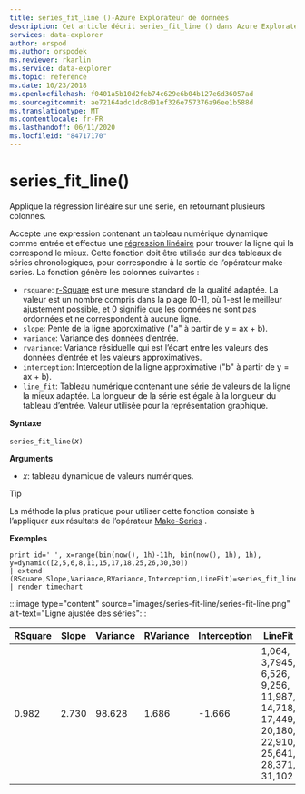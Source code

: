 ```yaml
---
title: series_fit_line ()-Azure Explorateur de données
description: Cet article décrit series_fit_line () dans Azure Explorateur de données.
services: data-explorer
author: orspod
ms.author: orspodek
ms.reviewer: rkarlin
ms.service: data-explorer
ms.topic: reference
ms.date: 10/23/2018
ms.openlocfilehash: f0401a5b10d2feb74c629e6b04b127e6d36057ad
ms.sourcegitcommit: ae72164adc1dc8d91ef326e757376a96ee1b588d
ms.translationtype: MT
ms.contentlocale: fr-FR
ms.lasthandoff: 06/11/2020
ms.locfileid: "84717170"
---
```

# <a name="series_fit_line"></a>series_fit_line()

Applique la régression linéaire sur une série, en retournant plusieurs colonnes.  

Accepte une expression contenant un tableau numérique dynamique comme entrée et effectue une [régression linéaire](https://en.wikipedia.org/wiki/Line_fitting) pour trouver la ligne qui la correspond le mieux. Cette fonction doit être utilisée sur des tableaux de séries chronologiques, pour correspondre à la sortie de l’opérateur make-series. La fonction génère les colonnes suivantes :
* `rsquare`: [r-Square](https://en.wikipedia.org/wiki/Coefficient_of_determination) est une mesure standard de la qualité adaptée. La valeur est un nombre compris dans la plage [0-1], où 1-est le meilleur ajustement possible, et 0 signifie que les données ne sont pas ordonnées et ne correspondent à aucune ligne. 
* `slope`: Pente de la ligne approximative ("a" à partir de y = ax + b).
* `variance`: Variance des données d’entrée.
* `rvariance`: Variance résiduelle qui est l’écart entre les valeurs des données d’entrée et les valeurs approximatives.
* `interception`: Interception de la ligne approximative ("b" à partir de y = ax + b).
* `line_fit`: Tableau numérique contenant une série de valeurs de la ligne la mieux adaptée. La longueur de la série est égale à la longueur du tableau d’entrée. Valeur utilisée pour la représentation graphique.

**Syntaxe**

`series_fit_line(`*x*`)`

**Arguments**

* *x*: tableau dynamique de valeurs numériques.

> [!TIP]
> La méthode la plus pratique pour utiliser cette fonction consiste à l’appliquer aux résultats de l’opérateur [Make-Series](make-seriesoperator.md) .

**Exemples**

<!-- csl: https://help.kusto.windows.net:443/Samples -->
```kusto
print id=' ', x=range(bin(now(), 1h)-11h, bin(now(), 1h), 1h), y=dynamic([2,5,6,8,11,15,17,18,25,26,30,30])
| extend (RSquare,Slope,Variance,RVariance,Interception,LineFit)=series_fit_line(y)
| render timechart
```

:::image type="content" source="images/series-fit-line/series-fit-line.png" alt-text="Ligne ajustée des séries":::

| RSquare | Slope | Variance | RVariance | Interception | LineFit                                                                                     |
|---------|-------|----------|-----------|--------------|---------------------------------------------------------------------------------------------|
| 0.982   | 2.730 | 98.628   | 1.686     | -1.666       | 1,064, 3,7945, 6,526, 9,256, 11,987, 14,718, 17,449, 20,180, 22,910, 25,641, 28,371, 31,102 |
